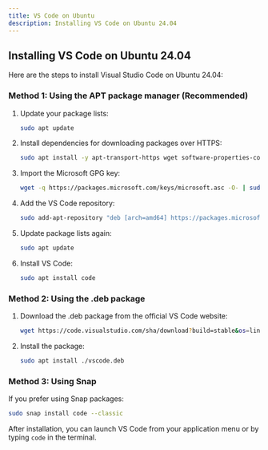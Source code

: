 ```yaml
---
title: VS Code on Ubuntu
description: Installing VS Code on Ubuntu 24.04
---
```

## Installing VS Code on Ubuntu 24.04

Here are the steps to install Visual Studio Code on Ubuntu 24.04:

### Method 1: Using the APT package manager (Recommended)

1. Update your package lists:
   ```bash
   sudo apt update
   ```

2. Install dependencies for downloading packages over HTTPS:
   ```bash
   sudo apt install -y apt-transport-https wget software-properties-common
   ```

3. Import the Microsoft GPG key:
   ```bash
   wget -q https://packages.microsoft.com/keys/microsoft.asc -O- | sudo apt-key add -
   ```

4. Add the VS Code repository:
   ```bash
   sudo add-apt-repository "deb [arch=amd64] https://packages.microsoft.com/repos/vscode stable main"
   ```

5. Update package lists again:
   ```bash
   sudo apt update
   ```

6. Install VS Code:
   ```bash
   sudo apt install code
   ```

### Method 2: Using the .deb package

1. Download the .deb package from the official VS Code website:
   ```bash
   wget https://code.visualstudio.com/sha/download?build=stable&os=linux-deb-x64 -O vscode.deb
   ```

2. Install the package:
   ```bash
   sudo apt install ./vscode.deb
   ```

### Method 3: Using Snap

If you prefer using Snap packages:
```bash
sudo snap install code --classic
```

After installation, you can launch VS Code from your application menu or by typing `code` in the terminal.
